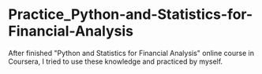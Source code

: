 # Practice_Python-and-Statistics-for-Financial-Analysis

After finished "Python and Statistics for Financial Analysis" online course in Coursera, I tried to use these knowledge and practiced by myself.
